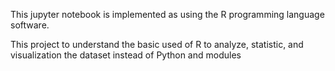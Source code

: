This jupyter notebook is implemented as using the R programming language software.

This project to understand the basic used of R to analyze, statistic, and visualization the dataset instead of Python and modules
